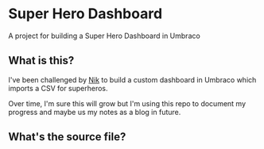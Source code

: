 # Super Hero Dashboard
A project for building a Super Hero Dashboard in Umbraco

## What is this? 
I've been challenged by [Nik](https://github.com/NikRimington) to build a custom dashboard in Umbraco which imports a CSV for superheros. 

Over time, I'm sure this will grow but I'm using this repo to document my progress and maybe us my notes as a blog in future. 

## What's the source file? 

